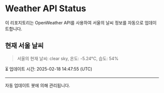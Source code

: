 
# Weather API Status

이 리포지토리는 OpenWeather API를 사용하여 서울의 날씨 정보를 자동으로 업데이트합니다.

## 현재 서울 날씨
> 서울의 현재 날씨: clear sky, 온도: -5.24°C, 습도: 54%

⏳ 업데이트 시간: 2025-02-18 14:47:55 (UTC)

---
자동 업데이트 봇에 의해 관리됩니다.
